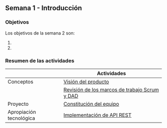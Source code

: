 ## Semana 1 - Introducción

### Objetivos

Los objetivos de la semana 2 son:

1. 
2. 
 
### Resumen de las actividades

|   | Actividades   |
|---|---------------|
|Conceptos   | [Visión del producto](https://avargas20.github.io/MISW-Procesos/semanas/semana1/s1_vision_producto)  |
|            | [Revisión de los marcos de trabajo Scrum y DAD](https://avargas20.github.io/MISW-Procesos/semanas/semana1/s1_scrum_y_dad)|
|Proyecto    | [Constitución del equipo](https://avargas20.github.io/MISW-Procesos/semanas/semana1/s1_equipo)  |
|Apropiación tecnológica   | [Implementación de API REST](https://avargas20.github.io/MISW-Procesos/semanas/semana1/s1_api_rest)  |
